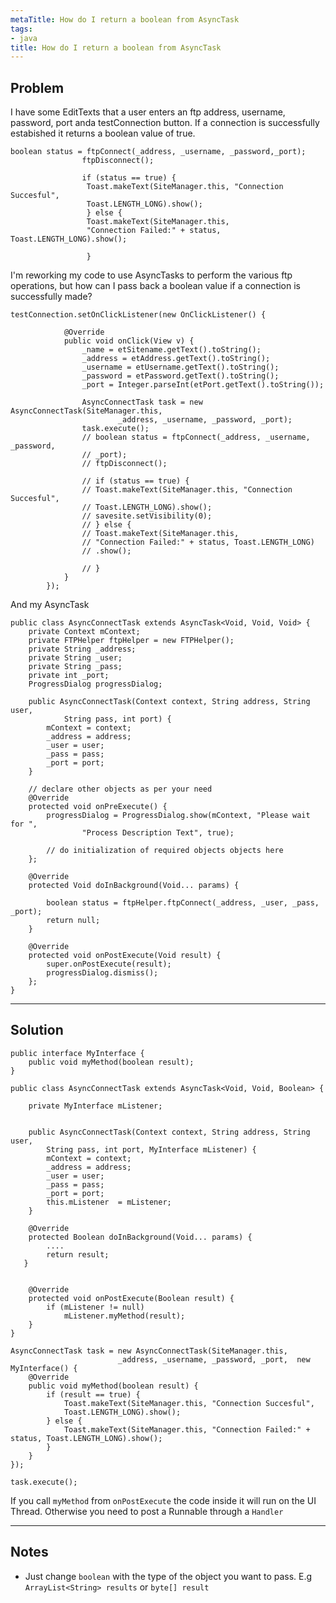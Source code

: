 ```yaml
---
metaTitle: How do I return a boolean from AsyncTask
tags:
- java
title: How do I return a boolean from AsyncTask
---
```


## Problem

I have some EditTexts that a user enters an ftp address, username, password, port anda testConnection button. If a connection is successfully estabished it returns a boolean value of true. 



```
boolean status = ftpConnect(_address, _username, _password,_port);
                ftpDisconnect();

                if (status == true) {
                 Toast.makeText(SiteManager.this, "Connection Succesful",
                 Toast.LENGTH_LONG).show();
                 } else {
                 Toast.makeText(SiteManager.this,
                 "Connection Failed:" + status, Toast.LENGTH_LONG).show();

                 } 

```

I'm reworking my code to use AsyncTasks to perform the various ftp operations, but how can I pass back a boolean value if a connection is successfully made?



```
testConnection.setOnClickListener(new OnClickListener() {

            @Override
            public void onClick(View v) {
                _name = etSitename.getText().toString();
                _address = etAddress.getText().toString();
                _username = etUsername.getText().toString();
                _password = etPassword.getText().toString();
                _port = Integer.parseInt(etPort.getText().toString());

                AsyncConnectTask task = new AsyncConnectTask(SiteManager.this,
                        _address, _username, _password, _port);
                task.execute();
                // boolean status = ftpConnect(_address, _username, _password,
                // _port);
                // ftpDisconnect();

                // if (status == true) {
                // Toast.makeText(SiteManager.this, "Connection Succesful",
                // Toast.LENGTH_LONG).show();
                // savesite.setVisibility(0);
                // } else {
                // Toast.makeText(SiteManager.this,
                // "Connection Failed:" + status, Toast.LENGTH_LONG)
                // .show();

                // }
            }
        });

```

And my AsyncTask



```
public class AsyncConnectTask extends AsyncTask<Void, Void, Void> {
    private Context mContext;
    private FTPHelper ftpHelper = new FTPHelper();
    private String _address;
    private String _user;
    private String _pass;
    private int _port;
    ProgressDialog progressDialog;

    public AsyncConnectTask(Context context, String address, String user,
            String pass, int port) {
        mContext = context;
        _address = address;
        _user = user;
        _pass = pass;
        _port = port;
    }

    // declare other objects as per your need
    @Override
    protected void onPreExecute() {
        progressDialog = ProgressDialog.show(mContext, "Please wait for ",
                "Process Description Text", true);

        // do initialization of required objects objects here
    };

    @Override
    protected Void doInBackground(Void... params) {

        boolean status = ftpHelper.ftpConnect(_address, _user, _pass, _port);
        return null;
    }

    @Override
    protected void onPostExecute(Void result) {
        super.onPostExecute(result);
        progressDialog.dismiss();
    };
}

```


---

## Solution


```
public interface MyInterface {
    public void myMethod(boolean result);
}

public class AsyncConnectTask extends AsyncTask<Void, Void, Boolean> {

    private MyInterface mListener;


    public AsyncConnectTask(Context context, String address, String user,
        String pass, int port, MyInterface mListener) {
        mContext = context;
        _address = address;
        _user = user;
        _pass = pass;
        _port = port;
        this.mListener  = mListener;
    }

    @Override
    protected Boolean doInBackground(Void... params) {
        ....
        return result;
   }


    @Override
    protected void onPostExecute(Boolean result) {
        if (mListener != null) 
            mListener.myMethod(result);
    }
}

AsyncConnectTask task = new AsyncConnectTask(SiteManager.this,
                        _address, _username, _password, _port,  new MyInterface() {
    @Override
    public void myMethod(boolean result) {
        if (result == true) {
            Toast.makeText(SiteManager.this, "Connection Succesful",
            Toast.LENGTH_LONG).show();
        } else {
            Toast.makeText(SiteManager.this, "Connection Failed:" + status, Toast.LENGTH_LONG).show();
        } 
    }
});

task.execute();

```

If you call `myMethod` from `onPostExecute` the code inside it will run on the UI Thread. Otherwise you need to post a Runnable through a `Handler`



---

## Notes

- Just change `boolean` with the type of the object you want to pass. E.g `ArrayList<String> results` or `byte[] result`
